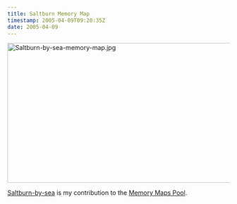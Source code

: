```yaml
---
title: Saltburn Memory Map
timestamp: 2005-04-09T09:20:35Z
date: 2005-04-09
---
```


<a href='http://www.flickr.com/photos/psd/8827411/'><img alt="Saltburn-by-sea-memory-map.jpg" src="http://blog.whatfettle.com/archives/Saltburn-by-sea-memory-map.jpg" width="510" height="318" border="0" /></a>

<a href='http://www.flickr.com/photos/psd/8827411/'>Saltburn-by-sea</a> is my contribution to the <a href='http://www.flickr.com/groups/memorymaps/pool/'>Memory Maps Pool</a>.